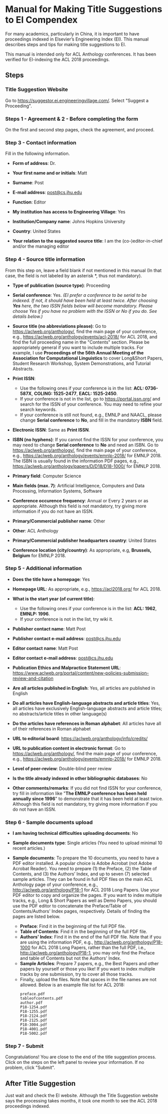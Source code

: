 # Manual for Making Title Suggestions to EI Compendex

For many academics, particularly in China, it is important to have proceedings indexed in Elsevier’s Engineering Index (EI). This manual describes steps and tips for making title suggestions to EI.

This manual is intended only for ACL Anthology conferences. It has been verified for EI-indexing the ACL 2018 proceedings.

## Steps

### Title Suggestion Website

Go to <https://suggestor.ei.engineeringvillage.com/>. Select "Suggest a Proceeding".

### Steps 1 - Agreement & 2 - Before completing the form

On the first and second step pages, check the agreement, and proceed.

### Step 3 - Contact information

Fill in the following information.

+ **Form of address**: Dr.
 
+ **Your first name and or initials**: Matt
 
+ **Surname**: Post
 
+ **E-mail address**: post@cs.jhu.edu
 
+ **Function**:	Editor

+ **My institution has access to Engineering Village**:	Yes
 
+ **Institution/Company name**:	Johns Hopkins University
 
+ **Country**: United States
 
+ **Your relation to the suggested source title**: I am the (co-)editor-in-chief and/or the managing editor

### Step 4 - Source title information

From this step on, leave a field blank if not mentioned in this manual (In that case, the field is not labeled by an asterisk \*, thus not mandatory).

+ **Type of publication (source type)**: Proceeding
 
+ **Serial conference**: Yes. *(EI prefer a conference to be serial to be indexed. If not, it should have been held at least twice. After choosing **Yes** here, the two ISSN fields below will become mandatory. Please choose Yes if you have no problem with the ISSN or No if you do. See details below.)*
 
+ **Source title (no abbreviations please)**:	Go to <https://aclweb.org/anthology/>, find the main page of your conference, e.g., <https://aclweb.org/anthology/events/acl-2018/> for ACL 2018, and find the full proceeding name in the "Contents" section. Please be appropriately general if you want to include multiple tracks. For example, I use **Proceedings of the 56th Annual Meeting of the Association for Computational Linguistics** to cover Long&Short Papers, Student Research Workshop, System Demonstrations, and Tutorial Abstracts. 

+ **Print ISSN**:	

  + Use the following ones if your conference is in the list: **ACL: 0736-587X**, **COLING: 1525-2477**, **EACL: 1525-2450**.
  + If your conference is not in the list, go to <https://portal.issn.org/> and search for the ISSN of your conference. You may need to refine your search keywords.
  + If your conference is still not found, e.g., EMNLP and NAACL, please change **Serial conference** to **No**, and fill in the mandatory **ISBN** field.
 
+ **Electronic ISSN**: Same as **Print ISSN**.

+ **ISBN (no hyphens)**: If you cannot find the ISSN for your conference, you may need to change **Serial conference** to **No** and need an ISBN. Go to <https://aclweb.org/anthology/>, find the main page of your conference, e.g., <https://aclweb.org/anthology/events/emnlp-2018/> for EMNLP 2018. The ISBN is usually found in the information PDF pages, e.g.,  <https://aclweb.org/anthology/papers/D/D18/D18-1000/> for EMNLP 2018.

+ **Primary field**:	Computer Science
 
+ **Main fields (max. 7)**: Artificial Intelligence, Computers and Data Processing, Information Systems, Software

+ **Conference occurence frequency**: Annual or Every 2 years or as appropriate. Although this field is not mandatory, try giving more information if you do not have an ISSN. 
 
+ **Primary/Commercial publisher name**:	Other
 
+ **Other**:	ACL Anthology
 
+ **Primary/Commercial publisher headquarters country**:	United States
 
+ **Conference location (city/country)**:	As appropriate, e.g, **Brussels, Belgium** for EMNLP 2018.

### Step 5 - Additional information

+ **Does the title have a homepage**:	Yes
 
+ **Homepage URL**: As appropriate, e.g., <https://acl2018.org/> for ACL 2018.
 
+ **What is the start year (of current title)**: 
  + Use the following ones if your conference is in the list: **ACL: 1962**, **EMNLP: 1996**.
  + If your conference is not in the list, try wiki it.
 
+ **Publisher contact name**:	Matt Post
 
+ **Publisher contact e-mail address**: post@cs.jhu.edu
 
+ **Editor contact name**:	Matt Post
 
+ **Editor contact e-mail address**: post@cs.jhu.edu
 
+ **Publication Ethics and Malpractice Statement URL**: <https://www.aclweb.org/portal/content/new-policies-submission-review-and-citation>
 
+ **Are all articles published in English**: Yes, all articles are published in English
 
+ **Do all articles have English-language abstracts and article titles**:	Yes, all articles have exclusively English-language abstracts and article titles; no abstracts/article titles in other language(s)
 
+ **Do the articles have references in Roman alphabet**: All articles have all of their references in Roman alphabet
 
+ **URL to editorial board**: <https://aclweb.org/anthology/info/credits/>
 
+ **URL to publication content in electronic format**: Go to <https://aclweb.org/anthology/>, find the main page of your conference, e.g., <https://aclweb.org/anthology/events/emnlp-2018/> for EMNLP 2018.
 
+ **Level of peer-review**: Double-blind peer review
 
+ **Is the title already indexed in other bibliographic databases**:	No

+ **Other comments/remarks**: If you did not find ISSN for your conference, try fill in information like "**The EMNLP conference has been held annually since 1996**" to demonstrate that it has been held at least twice. Although this field is not mandatory, try giving more information if you do not have an ISSN. 

### Step 6 - Sample documents upload

+ **I am having technical difficulties uploading documents**:	No
 
+ **Sample documents type**: Single articles (You need to upload minimal 10 recent articles.)
 
+ **Sample documents**: To prepare the 10 documents, you need to have a PDF editor installed. A popular choice is Adobe Acrobat (not Adobe Acrobat Reader). You need to prepare (1) the Preface, (2) the Table of Contents, and (3) the Authors’ Index, and up to seven (7) selected sample articles. They can be found in full PDF files on the main ACL Anthology page of your conference, e.g., <http://aclweb.org/anthology/P18-1> for ACL 2018 Long Papers. Use your PDF editor to copy and organize the pages. If you want to index multiple tracks, e.g., Long & Short Papers as well as Demo Papers, you should use the PDF editor to concatenate the Preface/Table of Contents/Authors' Index pages, respectively. Details of finding the pages are listed below.
  + **Preface**:  Find it in the beginning of the full PDF file.
  + **Table of Contents**: Find it in the beginning of the full PDF file.
  + **Authors’ Index**: Find it in the end of the full PDF file. Note that if you are using the information PDF, e.g., <http://aclweb.org/anthology/P18-1000> for ACL 2018 Long Papers, rather than the full PDF, i.e., <http://aclweb.org/anthology/P18-1>, you may only find the Preface and table of Contents but not the Authors' Index.
  + **Sample Articles**: Prepare 7 papers, e.g., the Best Papers and other papers by yourself or those you like! If you want to index multiple tracks by one submission, try to cover all those tracks.
  + Finally, upload the files. Note that spaces in the file names are not allowed. Below is an example file list for ACL 2018:
    ```
    preface.pdf
    tableofcontents.pdf
    author.pdf
    P18-1254.pdf
    P18-1255.pdf
    P18-2124.pdf
    P18-2125.pdf
    P18-3004.pdf
    P18-4001.pdf
    P18-5002.pdf
    ```

### Step 7 - Submit

Congratulations! You are close to the end of the title suggestion process. Click on the steps on the left panel to review your information. If no problem, click "Submit".

## After Title Suggestion

Just wait and check the EI website. Although the Title Suggestion website says the processing takes months, it took one month to see the ACL 2018 proceedings indexed.
